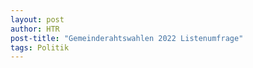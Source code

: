 ```yaml
---
layout: post
author: HTR
post-title: "Gemeinderahtswahlen 2022 Listenumfrage"
tags: Politik
---
```

<canvas id="chart"> </canvas>

<canvas id="leistbaresWohnenChart"> </canvas>
<canvas id="gemeindeVermieter"> </canvas>
<canvas id="bautraegerWohnprojekte"> </canvas>


<script src="https://cdn.jsdelivr.net/npm/chart.js"></script>
<script src="https://cdnjs.cloudflare.com/ajax/libs/PapaParse/5.3.1/papaparse.min.js" integrity="sha512-EbdJQSugx0nVWrtyK3JdQQ/03mS3Q1UiAhRtErbwl1YL/+e2hZdlIcSURxxh7WXHTzn83sjlh2rysACoJGfb6g==" crossorigin="anonymous" referrerpolicy="no-referrer"></script>
<script src="{{ layout.post_assets | liquify }}/js/post.js"></script>